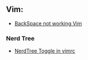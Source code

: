 ## Vim:


* [BackSpace not working Vim](https://vi.stackexchange.com/questions/2162/why-doesnt-the-backspace-key-work-in-insert-mode)



### Nerd Tree

* [NerdTree Toggle in vimrc](https://vi.stackexchange.com/questions/9967/how-do-i-open-and-close-nerdtree-toggle-nerdtree-view-using-a-single-keystroke/9968)
